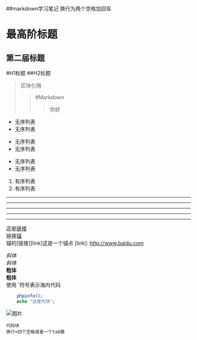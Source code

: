 ##markdown学习笔记
 换行为两个空格加回车  
 
最高阶标题
========
第二届标题
--------
#H1标题
##H2标题
>区块引用
>>#Markdown
>>>你好

* 无序列表
* 无序列表
+ 无序列表
+ 无序列表
- 无序列表
- 无序列表
1. 有序列表
2. 有序列表
* * *
***
*****
- - -
--------------------
这是[链接](#link "百度一下你就知道")  
链接[锚](/link/)  
锚的[链接][link]这是一个锚点
[link]: http://www.baidu.com

*斜体*  
_斜体_  
**粗体**  
__粗体__  
使用 \`符号表示海内代码

```php
	phpinfo();
	echo "这是代块";
```
![图片](http://static.zhihu.com/static/revved/img/sticky_header/new_logo.010e8320.png)  

	代码块
	换行+四个空格或者一个tab键
	





